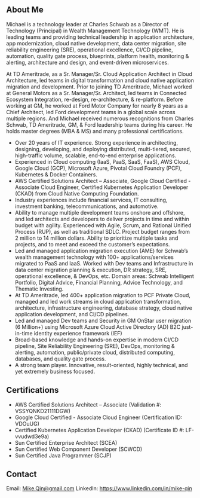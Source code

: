 ## About Me

Michael is a technology leader at Charles Schwab as a Director of Technology (Principal) in Wealth Management Technology (WMT). He is leading teams and providing technical leadership in application architecture, app modernization, cloud native development, data center migration, site reliability engineering (SRE), operational excellence, CI/CD pipeline, automation, quality gate process, blueprints, platform health, monitoring & alerting, architecture and design, and event-driven microservices. 

At TD Ameritrade, as a Sr. Manager/Sr. Cloud Application Architect in Cloud Architecture, led teams in digital transformation and cloud native application migration and development. Prior to joining TD Ameritrade, Michael worked at General Motors as a Sr. Manager/Sr. Architect, led teams in Connected Ecosystem Integration, re-design, re-architecture, & re-platform. Before working at GM, he worked at Ford Motor Company for nearly 8 years as a Chief Architect, led Ford development teams in a global scale across multiple regions. And Michael received numerous recognitions from Charles Schwab, TD Ameritrade, GM, & Ford leadership teams during his career. He holds master degrees (MBA & MS) and many professional certifications.

-	Over 20 years of IT experience. Strong experience in architecting, designing, developing, and deploying distributed, multi-tiered, secured, high-traffic volume, scalable, end-to-end enterprise applications.
-	Experienced in Cloud computing (IaaS, PaaS, SaaS, FaaS), AWS Cloud, Google Cloud (GCP), Microsoft Azure, Pivotal Cloud Foundry (PCF), Kubernetes & Docker Containers.
-	AWS Certified Solutions Architect – Associate, Google Cloud Certified - Associate Cloud Engineer, Certified Kubernetes Application Developer (CKAD) from Cloud Native Computing Foundation.
-	Industry experiences include financial services, IT consulting, investment banking, telecommunications, and automotive.
-	Ability to manage multiple development teams onshore and offshore, and led architects and developers to deliver projects in time and within budget with agility. Experienced with Agile, Scrum, and Rational Unified Process (RUP), as well as traditional SDLC. Project budget ranges from 2 million to 14 million dollars. Ability to prioritize multiple tasks and projects, and to meet and exceed the customer’s expectations.
-	Led and managed application migration execution (AME) for Schwab’s wealth management technology with 100+ applications/services migrated to PaaS and IaaS. Worked with Dev teams and Infrastructure in data center migration planning & execution, DR strategy, SRE, operational excellence, & DevOps, etc. Domain areas: Schwab Intelligent Portfolio, Digital Advice, Financial Planning, Advice Technology, and Thematic Investing.
-	At TD Ameritrade, led 400+ application migration to PCF Private Cloud, managed and led work streams in cloud application transformation, architecture, infrastructure engineering, database strategy, cloud native application development, and CI/CD pipelines.
-	Led and managed Dev teams and Security in GM OnStar user migration (6 Million+) using Microsoft Azure Cloud Active Directory (AD) B2C just-in-time identity experience framework (IEF)
-	Broad-based knowledge and hands-on expertise in modern CI/CD pipeline, Site Reliability Engineering (SRE), DevOps, monitoring & alerting, automation, public/private cloud, distributed computing, databases, and quality gate process.
-	A strong team player. Innovative, result-oriented, highly technical, and yet extremely business focused.

## Certifications
- AWS Certified Solutions Architect – Associate (Validation #: VSSYQNKD21111DGW)
- Google Cloud Certified - Associate Cloud Engineer (Certification ID: VDOuUG)
-	Certified Kubernetes Application Developer (CKAD) (Certificate ID #: LF-vvudwd3e9a)
-	Sun Certified Enterprise Architect (SCEA)
-	Sun Certified Web Component Developer (SCWCD)
-	Sun Certified Java Programmer (SCJP)

## Contact
Email: Mike.Qin@gmail.com
LinkedIn: https://www.linkedin.com/in/mike-qin
